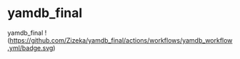 # yamdb_final
yamdb_final
!(https://github.com/Zizeka/yamdb_final/actions/workflows/yamdb_workflow.yml/badge.svg)